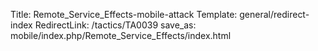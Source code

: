 Title: Remote_Service_Effects-mobile-attack
Template: general/redirect-index
RedirectLink: /tactics/TA0039
save_as: mobile/index.php/Remote_Service_Effects/index.html